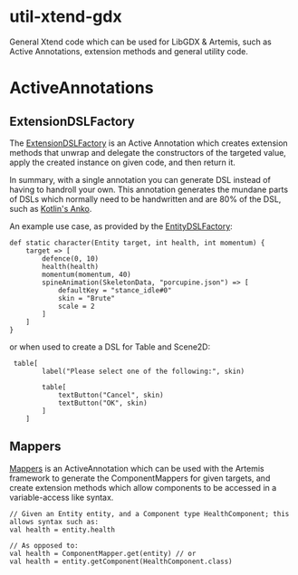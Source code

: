 # util-xtend-gdx
General Xtend code which can be used for LibGDX &amp; Artemis, such as Active Annotations, extension methods and general utility code.

# ActiveAnnotations

## ExtensionDSLFactory

The [ExtensionDSLFactory](https://github.com/codepoke/util-xtend-gdx/wiki/ExtensionDSLFactory) is an Active Annotation which creates extension methods that unwrap and delegate the constructors of the targeted value, apply the created instance on given code, and then return it.

In summary, with a single annotation you can generate DSL instead of having to handroll your own.
This annotation generates the mundane parts of DSLs which normally need to be handwritten and are 80% of the DSL, such as [Kotlin's Anko](https://github.com/JetBrains/anko).

An example use case, as provided by the [EntityDSLFactory](https://github.com/codepoke/util-xtend-gdx/wiki/EntityDSLFactory):

```xtend
def static character(Entity target, int health, int momentum) {
	target => [
		defence(0, 10)
		health(health)
		momentum(momentum, 40)
		spineAnimation(SkeletonData, "porcupine.json") => [
			defaultKey = "stance_idle#0"
			skin = "Brute"
			scale = 2
		]
	]
}
```

or when used to create a DSL for Table and Scene2D:

```xtend
 table[
        label("Please select one of the following:", skin)

        table[
            textButton("Cancel", skin)
            textButton("OK", skin)
        ]
    ]
```

## Mappers

[Mappers](https://github.com/codepoke/util-xtend-gdx/wiki/Mappers) is an ActiveAnnotation which can be used with the Artemis framework to generate the ComponentMappers for given targets, and create extension methods which allow components to be accessed in a variable-access like syntax.

```xtend
// Given an Entity entity, and a Component type HealthComponent; this allows syntax such as:
val health = entity.health

// As opposed to:
val health = ComponentMapper.get(entity) // or
val health = entity.getComponent(HealthComponent.class)
```

